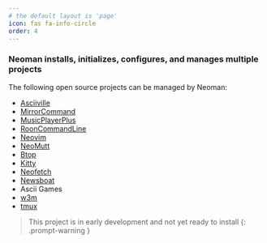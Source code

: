 ```yaml
---
# the default layout is 'page'
icon: fas fa-info-circle
order: 4
---
```


<h3 align="left">Neoman installs, initializes, configures, and manages multiple projects</h3>

The following open source projects can be managed by Neoman:

- [Asciiville](https://asciiville.dev)
- [MirrorCommand](https://mirrorcommand.dev)
- [MusicPlayerPlus](https://musicplayerplus.dev)
- [RoonCommandLine](https://rooncommand.dev)
- [Neovim](https://neovim.io/)
- [NeoMutt](https://github.com/neomutt/neomutt#readme)
- [Btop](https://github.com/doctorfree/btop#readme)
- [Kitty](https://sw.kovidgoyal.net/kitty)
- [Neofetch](https://github.com/dylanaraps/neofetch)
- [Newsboat](https://newsboat.org)
- Ascii Games
- [w3m](https://w3m.sourceforge.net)
- [tmux](https://github.com/tmux/tmux/wiki)

> This project is in early development and not yet ready to install
{: .prompt-warning }

